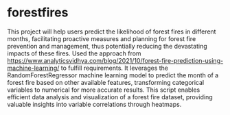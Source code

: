 # forestfires


This project will help users predict the likelihood of forest fires in different months, facilitating proactive measures and planning for forest fire prevention and management, thus potentially reducing the devastating impacts of these fires.
Used the approach from https://www.analyticsvidhya.com/blog/2021/10/forest-fire-prediction-using-machine-learning/ to fulfill requirements.
It leverages the RandomForestRegressor machine learning model to predict the month of a forest fire based on other available features, transforming categorical variables to numerical for more accurate results.
This script enables efficient data analysis and visualization of a forest fire dataset, providing valuable insights into variable correlations through heatmaps.
